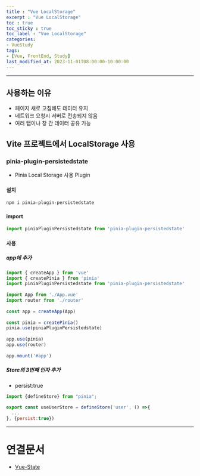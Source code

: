 ```yaml
---
title : "Vue LocalStorage"
excerpt : "Vue LocalStorage"
toc : true
toc_sticky : true
toc_label : "Vue LocalStorage"
categories:
- VueStudy
tags:
- [Vue, FrontEnd, Study]
last_modified_at: 2023-11-01T08:00:00-10:00:00
---
```

  
---
  
## 사용하는 이유
- 페이지 새로 고침해도 데이터 유지
- 네트워크 요청시 서버로 전송되지 않음
- 여러 탭이나 창 간 데이터 공유 가능
  
## Vite 프로젝트에서 LocalStorage  사용
  
### pinia-plugin-persistedstate
- Pinia Local Storage 사용 Plugin
  
#### 설치
  
```bash
npm i pinia-plugin-persistedstate
```
  
#### import
  
```javascript
import piniaPluginPersistedstate from 'pinia-plugin-persistedstate'
```
  
#### 사용
  
##### app에 추가
  
```javascript
import { createApp } from 'vue'  
import { createPinia } from 'pinia'  
import piniaPluginPersistedstate from 'pinia-plugin-persistedstate'
  
import App from './App.vue'  
import router from './router'  
  
const app = createApp(App)  
  
const pinia = createPinia()  
pinia.use(piniaPluginPersistedstate)  
  
app.use(pinia)  
app.use(router)  
  
app.mount('#app')
```
  
##### Store의 3번째 인자 추가
- persist:true
  
```javascript
import {defineStore} from "pinia";  
  
export const useUserStore = defineStore('user', () =>{  
  ...
}, {persist:true})
```  
---
  
# 연결문서
- [Vue-State](../../vuestudy/vuestudy-Vue-State)